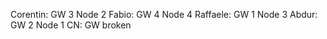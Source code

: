

Corentin: GW 3 Node 2
Fabio:    GW 4 Node 4
Raffaele: GW 1 Node 3
Abdur:    GW 2 Node 1
CN:       GW broken
